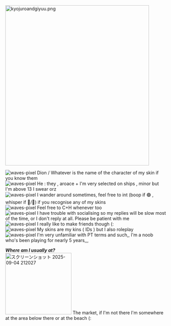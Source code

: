 <img width="450" height="500" alt="kyojuroandgiyuu.png" src="https://github.com/user-attachments/assets/3059fd36-aadf-4c58-8350-75025b937ffd" /> 

![waves-pixel](https://github.com/user-attachments/assets/6da5591d-8a28-43c2-bdb9-2941cc05ac16)  Dion / Whatever is the name of the character of my skin if you know them<br/>
![waves-pixel](https://github.com/user-attachments/assets/6da5591d-8a28-43c2-bdb9-2941cc05ac16) He : they , aroace + I'm very selected on ships , 
minor but I'm above 13 I swear orz<br/>
![waves-pixel](https://github.com/user-attachments/assets/6da5591d-8a28-43c2-bdb9-2941cc05ac16) I wander around sometimes, feel free to int (boop if 🟢 , whisper if 🌙/🔴)
 if you recognise any of my skins<br/>
![waves-pixel](https://github.com/user-attachments/assets/6da5591d-8a28-43c2-bdb9-2941cc05ac16) Feel free to C+H whenever too<br/>
![waves-pixel](https://github.com/user-attachments/assets/6da5591d-8a28-43c2-bdb9-2941cc05ac16) I have trouble with socialising so my replies will be slow most of the time, 
or I don't reply at all. Please be patient with me<br/>
![waves-pixel](https://github.com/user-attachments/assets/6da5591d-8a28-43c2-bdb9-2941cc05ac16) I really like to make friends though (:<br/>
![waves-pixel](https://github.com/user-attachments/assets/6da5591d-8a28-43c2-bdb9-2941cc05ac16) My skins are my kins ( IDs ) but I also roleplay<br/>
![waves-pixel](https://github.com/user-attachments/assets/6da5591d-8a28-43c2-bdb9-2941cc05ac16) I'm very unfamiliar with PT terms and such,, I'm a noob 
who's been playing for nearly 5 years,,,<br/>

***Where am I usually at?***<br/>
<img width="207" height="192" alt="スクリーンショット 2025-09-04 212027" src="https://github.com/user-attachments/assets/33b0a065-6ad4-418b-91ba-0ced532a0296" />
The market, if I'm not there I'm somewhere at the area below there or at the beach (:
